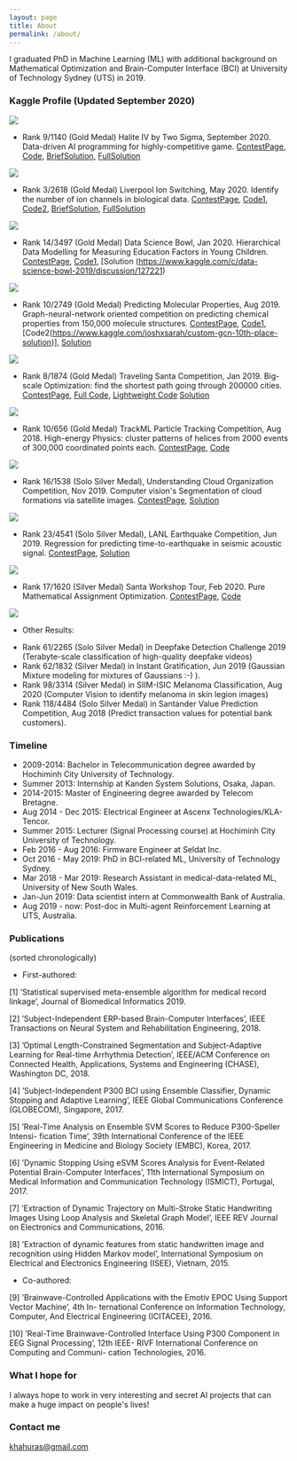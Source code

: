 ```yaml
---
layout: page
title: About
permalink: /about/
---
```


I graduated PhD in Machine Learning (ML) with additional background on Mathematical Optimization and Brain-Computer Interface (BCI) at University of Technology Sydney (UTS) in 2019. 


### Kaggle Profile (Updated September 2020)
<div class="imgcap">
<img src="/images/Kaggle_Profile_28Nov2019.png">
</div>

* Rank 9/1140 (Gold Medal) Halite IV by Two Sigma, September 2020. Data-driven AI programming for highly-competitive game.
[ContestPage](https://www.kaggle.com/c/halite/leaderboard), [Code](), [BriefSolution](), [FullSolution]()
<div class="imgcap">
<img src="/images/halite.png">
</div>



* Rank 3/2618 (Gold Medal) Liverpool Ion Switching, May 2020. Identify the number of ion channels in biological data.
[ContestPage](https://www.kaggle.com/c/liverpool-ion-switching/leaderboard), [Code1](https://www.kaggle.com/khahuras/1st-place-non-leak-solution), [Code2](https://github.com/GillesVandewiele/Liverpool-Ion-Switching), [BriefSolution](https://www.kaggle.com/c/liverpool-ion-switching/discussion/153734), [FullSolution](https://medium.com/@gillesvandewiele/334fab86fc85)
<div class="imgcap">
<img src="/images/liverpool.png">
</div>


* Rank 14/3497 (Gold Medal) Data Science Bowl, Jan 2020. Hierarchical Data Modelling for Measuring Education Factors in Young Children.
[ContestPage](https://www.kaggle.com/c/data-science-bowl-2019/leaderboard), [Code1](https://www.kaggle.com/khahuras/bowl-2201-a), [Solution (https://www.kaggle.com/c/data-science-bowl-2019/discussion/127221)
<div class="imgcap">
<img src="/images/DSB2019.png">
</div>


* Rank 10/2749 (Gold Medal) Predicting Molecular Properties, Aug 2019. Graph-neural-network oriented competition on predicting chemical properties from 150,000 molecule structures. 
[ContestPage](https://www.kaggle.com/c/champs-scalar-coupling/leaderboard), [Code1](https://www.kaggle.com/petersk20/schnet-10th-place-solution), [Code2(https://www.kaggle.com/joshxsarah/custom-gcn-10th-place-solution)], [Solution](https://www.kaggle.com/c/champs-scalar-coupling/discussion/106271#latest-613221)
<div class="imgcap">
<img src="/images/Molecule_2.png">
</div>


* Rank 8/1874 (Gold Medal) Traveling Santa Competition, Jan 2019. Big-scale Optimization: find the shortest path going through 200000 cities.
[ContestPage](https://www.kaggle.com/c/traveling-santa-2018-prime-paths/overview), [Full Code](https://github.com/voanhkha/Traveling-Santa-2018-Kaggle), [Lightweight Code](https://www.kaggle.com/khahuras/super-fast-cumsum-trick-8th-place-demo-solution) [Solution](https://www.kaggle.com/c/traveling-santa-2018-prime-paths/discussion/77257#latest-459837)
<div class="imgcap">
<img src="/images/TravelingSanta.png">
</div>


* Rank 10/656 (Gold Medal) TrackML Particle Tracking Competition, Aug 2018. High-energy Physics: cluster patterns of helices from 2000 events of 300,000 coordinated points each.
[ContestPage](https://www.kaggle.com/c/trackml-particle-identification/leaderboard), [Code](https://www.kaggle.com/khahuras/0-53x-clustering-using-hough-features-basic)
<div class="imgcap">
<img src="/images/TrackML.png">
</div>

* Rank 16/1538 (Solo Silver Medal), Understanding Cloud Organization Competition, Nov 2019. Computer vision's Segmentation of cloud formations via satellite images. 
[ContestPage](https://www.kaggle.com/c/understanding_cloud_organization/leaderboard), [Solution](https://www.kaggle.com/c/understanding_cloud_organization/discussion/118065#latest-680911)
<div class="imgcap">
<img src="/images/Cloud.png">
</div>

* Rank 23/4541 (Solo Silver Medal), LANL Earthquake Competition, Jun 2019. Regression for predicting time-to-earthquake in seismic acoustic signal.
[ContestPage](https://www.kaggle.com/c/LANL-Earthquake-Prediction/leaderboard), [Solution](https://www.kaggle.com/c/LANL-Earthquake-Prediction/discussion/94446#latest-544510)
<div class="imgcap">
<img src="/images/LANL.png">
</div>


* Rank 17/1620 (Silver Medal) Santa Workshop Tour, Feb 2020. Pure Mathematical Assignment Optimization.
[ContestPage](https://www.kaggle.com/c/santa-workshop-tour-2019/leaderboard), [Code](https://github.com/voanhkha/Santa_Workshop_Tour_2019)
<div class="imgcap">
<img src="/images/santa2019.png">
</div>


* Other Results: 
- Rank 61/2265 (Solo Silver Medal) in Deepfake Detection Challenge 2019 (Terabyte-scale classification of high-quality deepfake videos)
- Rank 62/1832 (Silver Medal) in Instant Gratification, Jun 2019 (Gaussian Mixture modeling for mixtures of Gaussians :-) ).
- Rank 98/3314 (Silver Medal) in SIIM-ISIC Melanoma Classification, Aug 2020 (Computer Vision to identify melanoma in skin legion images)
- Rank 118/4484 (Solo Silver Medal) in Santander Value Prediction Competition, Aug 2018 (Predict transaction values for potential bank customers).

### Timeline

* 2009-2014: Bachelor in Telecommunication degree awarded by Hochiminh City University of Technology.
* Summer 2013: Internship at Kanden System Solutions, Osaka, Japan.
* 2014-2015: Master of Engineering degree awarded by Telecom Bretagne.
* Aug 2014 - Dec 2015: Electrical Engineer at Ascenx Technologies/KLA-Tencor.
* Summer 2015: Lecturer (Signal Processing course) at Hochiminh City University of Technology.
* Feb 2016 - Aug 2016: Firmware Engineer at Seldat Inc.
* Oct 2016 - May 2019: PhD in BCI-related ML, University of Technology Sydney.
* Mar 2018 - Mar 2019: Research Assistant in medical-data-related ML, University of New South Wales.
* Jan-Jun 2019: Data scientist intern at Commonwealth Bank of Australia.
* Aug 2019 - now: Post-doc in Multi-agent Reinforcement Learning at UTS, Australia.

### Publications
(sorted chronologically)
* First-authored:

[1] ’Statistical supervised meta-ensemble algorithm for medical record linkage’, Journal of Biomedical Informatics 2019.

[2] ’Subject-Independent ERP-based Brain-Computer Interfaces’, IEEE Transactions on Neural System and Rehabilitation Engineering, 2018.

[3] ’Optimal Length-Constrained Segmentation and Subject-Adaptive Learning for Real-time Arrhythmia Detection’, IEEE/ACM Conference on Connected Health, Applications, Systems and Engineering (CHASE), Washington DC, 2018.

[4] ’Subject-Independent P300 BCI using Ensemble Classifier, Dynamic Stopping and Adaptive Learning’, IEEE Global Communications Conference (GLOBECOM), Singapore, 2017.

[5] ’Real-Time Analysis on Ensemble SVM Scores to Reduce P300-Speller Intensi- fication Time’, 39th International Conference of the IEEE Engineering in Medicine and Biology Society (EMBC), Korea, 2017.

[6] ’Dynamic Stopping Using eSVM Scores Analysis for Event-Related Potential Brain-Computer Interfaces’, 11th International Symposium on Medical Information and Communication Technology (ISMICT), Portugal, 2017.

[7] ’Extraction of Dynamic Trajectory on Multi-Stroke Static Handwriting Images Using Loop Analysis and Skeletal Graph Model’, IEEE REV Journal on Electronics and Communications, 2016.

[8] ’Extraction of dynamic features from static handwritten image and recognition using Hidden Markov model’, International Symposium on Electrical and Electronics Engineering (ISEE), Vietnam, 2015.

* Co-authored:

[9] ’Brainwave-Controlled Applications with the Emotiv EPOC Using Support Vector Machine’, 4th In- ternational Conference on Information Technology, Computer, And Electrical Engineering (ICITACEE), 2016.

[10] ’Real-Time Brainwave-Controlled Interface Using P300 Component in EEG Signal Processing’, 12th IEEE- RIVF International Conference on Computing and Communi- cation Technologies, 2016.

### What I hope for
I always hope to work in very interesting and secret AI projects that can make a huge impact on people's lives!


### Contact me

[khahuras@gmail.com](mailto:khahuras@gmail.com)
